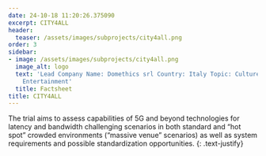 ```yaml
---
date: 24-10-18 11:20:26.375090
excerpt: CITY4ALL
header:
  teaser: /assets/images/subprojects/city4all.png
order: 3
sidebar:
- image: /assets/images/subprojects/city4all.png
  image_alt: logo
  text: 'Lead Company Name: Domethics srl Country: Italy Topic: Culture, Tourism &
    Entertainment'
  title: Factsheet
title: CITY4ALL
---
```

The trial aims to assess capabilities of 5G and beyond technologies for latency and bandwidth challenging scenarios in both standard and “hot spot” crowded environments (“massive venue” scenarios) as well as system requirements and possible standardization opportunities.
{: .text-justify}

